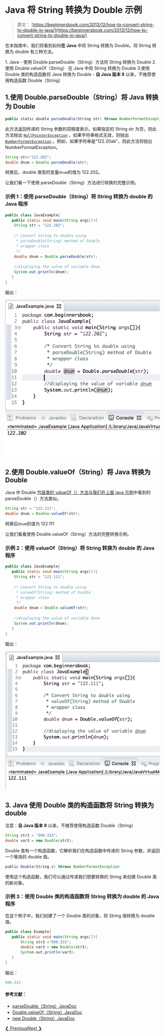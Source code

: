 # Java 将 String 转换为 Double 示例

> 原文： [https://beginnersbook.com/2013/12/how-to-convert-string-to-double-in-java/](https://beginnersbook.com/2013/12/how-to-convert-string-to-double-in-java/)

在本指南中，我们将看到如何**在 Java** 中将 String 转换为 Double。将 String 转换为 double 有三种方法。

1\. Java - 使用 Double.parseDouble（String）方法将 String 转换为 Double
2.使用 Double.valueOf（String）
在 Java 中将 String 转换为 Double 3.使用 Double 类的构造函数将 Java 转换为 Double - **自 Java 版本 9** 以来，不推荐使用构造函数 Double（String）

## 1.使用 Double.parseDouble（String）将 Java 转换为 Double

```java
public static double parseDouble(String str) throws NumberFormatException
```

此方法返回传递的 String 参数的双精度表示。如果指定的 String str 为空，则此方法抛出 [`NullPointerException`](https://docs.oracle.com/javase/7/docs/api/java/lang/NullPointerException.html) ，如果字符串格式无效，则抛出 [`NumberFormatException`](https://docs.oracle.com/javase/7/docs/api/java/lang/NumberFormatException.html) 。例如，如果字符串是“122.20ab”，则此方法将抛出 NumberFormatException。

```java
String str="122.202";
double dnum = Double.parseDouble(str);
```

转换后，double 类型的变量`dnum`的值为 122.202。

让我们看一下使用 parseDouble（String）方法进行转换的完整示例。

### 示例 1：使用 parseDouble（String）将 String 转换为 double 的 Java 程序

```java
public class JavaExample{
   public static void main(String args[]){
	String str = "122.202";

	/* Convert String to double using 
	 * parseDouble(String) method of Double
	 * wrapper class
	 */
	double dnum = Double.parseDouble(str);

	//displaying the value of variable dnum
	System.out.println(dnum);
   }
}

```

输出：

![Java Convert String to double using parseDouble()](img/0f4a4913d576dd4edf1cf02537a797cd.jpg)

## 2.使用 Double.valueOf（String）将 Java 转换为 Double

Java 中 Double [包装类的 valueOf（）方法与我们在上面](https://beginnersbook.com/2017/09/wrapper-class-in-java/) [java 示例](https://beginnersbook.com/2017/09/java-examples/)中看到的 parseDouble（）方法类似。

```java
String str = "122.111";
double dnum = Double.valueOf(str);
```

转换后`dnum`的值为 122.111

让我们看看使用 Double.valueOf（String）方法的完整转换示例。

### 示例 2：使用 valueOf（String）将 String 转换为 double 的 Java 程序

```java
public class JavaExample{
   public static void main(String args[]){
	String str = "122.111";

	/* Convert String to double using 
	 * valueOf(String) method of Double
	 * wrapper class
	 */
	double dnum = Double.valueOf(str);

	//displaying the value of variable dnum
	System.out.println(dnum);
   }
}

```

输出：

![Convert String to double in Java using valueOf()](img/25dac75011641e48feea9e8188531c78.jpg)

## 3\. Java 使用 Double 类的构造函数将 String 转换为 double

注意：**自 Java 版本 9** 以来，不推荐使用构造函数 Double（String）

```java
String str3 = "999.333";
double var3 = new Double(str3);
```

Double 类有一个构造函数，它解析我们在构造函数中传递的 String 参数，并返回一个等效的 double 值。

```java
public Double(String s) throws NumberFormatException
```

使用这个构造函数，我们可以通过传递我们想要转换的 String 来创建 Double 类的新对象。

### 示例 3：使用 Double 类的构造函数将 String 转换为 double 的 Java 程序

在这个例子中，我们创建了一个 Double 类的对象，将 String 值转换为 double 值。

```java
public class Example{
   public static void main(String args[]){
       String str3 ="999.333";
       double var3 = new Double(str3);
       System.out.println(var3);
   }
}

```

输出：

```java
999.333

```

#### 参考文献：

*   [parseDouble（String）JavaDoc](https://docs.oracle.com/javase/7/docs/api/java/lang/Double.html#parseDouble(java.lang.String))
*   [Double.valueOf（String）JavaDoc](https://docs.oracle.com/javase/7/docs/api/java/lang/Double.html#valueOf(java.lang.String))
*   [new Double（String）JavaDoc](https://docs.oracle.com/javase/7/docs/api/java/lang/Double.html#Double(java.lang.String))

[❮ Previous](https://beginnersbook.com/2015/05/java-long-to-string/)[Next ❯](https://beginnersbook.com/2015/05/java-double-to-string/)